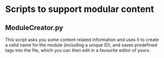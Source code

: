 # Scripts to support modular content

## ModuleCreator.py

This script asks you some content related information and uses it to create a valid name for the module (including a unique ID), and saves predefined tags into the file, which you can then edit in a favourite editor of yours.
